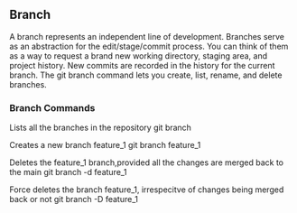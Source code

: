 ## Branch

A branch represents an independent line of development. Branches serve as an abstraction for the edit/stage/commit process. You can think of them as a way to request a brand new working directory, staging area, and project history. New commits are recorded in the history for the current branch.
The git branch command lets you create, list, rename, and delete branches.

### Branch Commands
Lists all the branches in the repository
	git branch
	
Creates a new branch feature_1
	git branch feature_1
	
Deletes the feature_1 branch,provided all the changes are merged back to the main
	git branch -d feature_1
	
Force deletes the branch feature_1, irrespecitve of changes being merged back or not
	git branch -D feature_1
